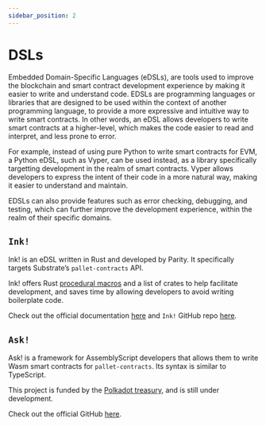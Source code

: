 ```yaml
---
sidebar_position: 2
---
```


# DSLs

Embedded Domain-Specific Languages (eDSLs), are tools used to improve the blockchain and smart contract development experience by making it easier to write and understand code. EDSLs are programming languages or libraries that are designed to be used within the context of another programming language, to provide a more expressive and intuitive way to write smart contracts. In other words, an eDSL allows developers to write smart contracts at a higher-level, which makes the code easier to read and interpret, and less prone to error.

For example, instead of using pure Python to write smart contracts for EVM, a Python eDSL, such as Vyper, can be used instead, as a library specifically targetting development in the realm of smart contracts. Vyper allows developers to express the intent of their code in a more natural way, making it easier to understand and maintain.

EDSLs can also provide features such as error checking, debugging, and testing, which can further improve the development experience, within the realm of their specific domains.

## `Ink!`

Ink! is an eDSL written in Rust and developed by Parity. It specifically targets Substrate’s `pallet-contracts` API.

Ink! offers Rust [procedural macros](https://doc.rust-lang.org/reference/procedural-macros.html#procedural-macro-hygiene) and a list of crates to help facilitate development, and saves time by allowing developers to avoid writing boilerplate code.

Check out the official documentation [here](https://ink.substrate.io/why-rust-for-smart-contracts) and `Ink!` GitHub repo [here](https://github.com/paritytech/ink).

## `Ask!`

Ask! is a framework for AssemblyScript developers that allows them to write Wasm smart contracts for `pallet-contracts`. Its syntax is similar to TypeScript.

This project is funded by the [Polkadot treasury](https://polkadot.polkassembly.io/post/949), and is still under development.

Check out the official GitHub [here](https://github.com/ask-lang/ask).
